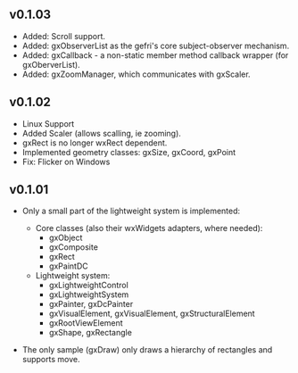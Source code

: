 v0.1.03
-------
- Added: Scroll support.
- Added: gxObserverList as the gefri's core subject-observer mechanism.
- Added: gxCallback - a non-static member method callback wrapper (for gxOberverList).
- Added: gxZoomManager, which communicates with gxScaler.

v0.1.02
-------

- Linux Support
- Added Scaler (allows scalling, ie zooming).
- gxRect is no longer wxRect dependent.
- Implemented geometry classes: gxSize, gxCoord, gxPoint
- Fix: Flicker on Windows

v0.1.01
-------

- Only a small part of the lightweight system is implemented:
  - Core classes (also their wxWidgets adapters, where needed):
     - gxObject
     - gxComposite
     - gxRect
     - gxPaintDC
  - Lightweight system:
     - gxLightweightControl
     - gxLightweightSystem
     - gxPainter, gxDcPainter
     - gxVisualElement, gxVisualElement, gxStructuralElement
     - gxRootViewElement
     - gxShape, gxRectangle

- The only sample (gxDraw) only draws a hierarchy of rectangles and supports move.